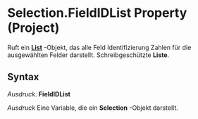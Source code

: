 
# Selection.FieldIDList Property (Project)

Ruft ein  **[List](3934c2e8-d810-6571-9a33-1d41edbab87a.md)** -Objekt, das alle Feld Identifizierung Zahlen für die ausgewählten Felder darstellt. Schreibgeschützte **Liste**.


## Syntax

 _Ausdruck_. **FieldIDList**

 _Ausdruck_ Eine Variable, die ein **Selection** -Objekt darstellt.

